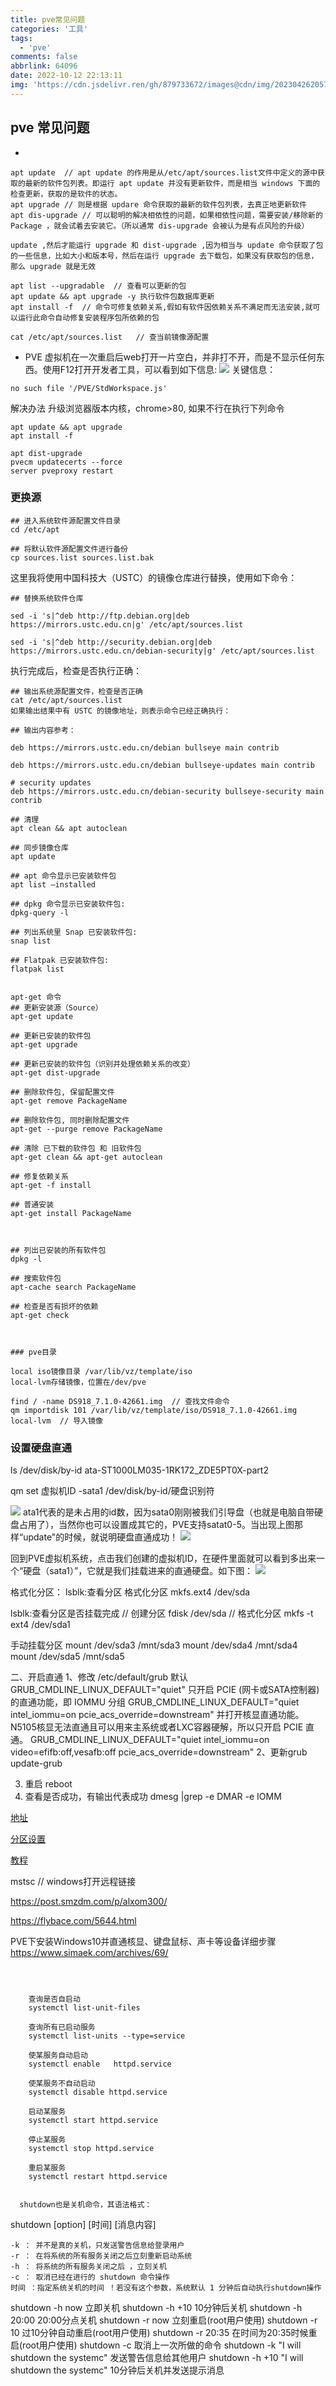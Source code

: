 ```yaml
---
title: pve常见问题
categories: '工具'
tags:
  - 'pve'
comments: false
abbrlink: 64096
date: 2022-10-12 22:13:11
img: 'https://cdn.jsdelivr.ren/gh/879733672/images@cdn/img/202304262057411.png'
---
```


## pve 常见问题
- 
```
apt update  // apt update 的作用是从/etc/apt/sources.list文件中定义的源中获取的最新的软件包列表。即运行 apt update 并没有更新软件，而是相当 windows 下面的检查更新，获取的是软件的状态。
apt upgrade // 则是根据 updare 命令获取的最新的软件包列表，去真正地更新软件
apt dis-upgrade // 可以聪明的解决相依性的问题，如果相依性问题，需要安装/移除新的 Package ，就会试着去安装它。（所以通常 dis-upgrade 会被认为是有点风险的升级）

update ,然后才能运行 upgrade 和 dist-upgrade ,因为相当与 update 命令获取了包的一些信息，比如大小和版本号，然后在运行 upgrade 去下载包，如果没有获取包的信息，那么 upgrade 就是无效

apt list --upgradable  // 查看可以更新的包
apt update && apt upgrade -y 执行软件包数据库更新
apt install -f  // 命令可修复依赖关系,假如有软件因依赖关系不满足而无法安装,就可以运行此命令自动修复安装程序包所依赖的包
```

```
cat /etc/apt/sources.list   // 查当前镜像源配置
```

- PVE 虚拟机在一次重启后web打开一片空白，并非打不开，而是不显示任何东西。使用F12打开开发者工具，可以看到如下信息:
![](https://cdn.jsdelivr.ren/gh/879733672/images@cdn/img/202210122315506.png)
关键信息：
```
no such file '/PVE/StdWorkspace.js'
```

解决办法
升级浏览器版本内核，chrome>80, 如果不行在执行下列命令
```
apt update && apt upgrade
apt install -f

apt dist-upgrade
pvecm updatecerts --force
server pveproxy restart
```

### 更换源
```
## 进入系统软件源配置文件目录
cd /etc/apt

## 将默认软件源配置文件进行备份
cp sources.list sources.list.bak

```

这里我将使用中国科技大（USTC）的镜像仓库进行替换，使用如下命令：

```
## 替换系统软件仓库

sed -i 's|^deb http://ftp.debian.org|deb https://mirrors.ustc.edu.cn|g' /etc/apt/sources.list

sed -i 's|^deb http://security.debian.org|deb https://mirrors.ustc.edu.cn/debian-security|g' /etc/apt/sources.list
```

执行完成后，检查是否执行正确：
```
## 输出系统源配置文件，检查是否正确
cat /etc/apt/sources.list
如果输出结果中有 USTC 的镜像地址，则表示命令已经正确执行：

## 输出内容参考：

deb https://mirrors.ustc.edu.cn/debian bullseye main contrib

deb https://mirrors.ustc.edu.cn/debian bullseye-updates main contrib

# security updates
deb https://mirrors.ustc.edu.cn/debian-security bullseye-security main contrib
```




```
## 清理
apt clean && apt autoclean

## 同步镜像仓库
apt update

## apt 命令显示已安装软件包
apt list –installed

## dpkg 命令显示已安装软件包:
dpkg-query -l

## 列出系统里 Snap 已安装软件包:
snap list

## Flatpak 已安装软件包:
flatpak list


apt-get 命令
## 更新安装源（Source）
apt-get update

## 更新已安装的软件包
apt-get upgrade

## 更新已安装的软件包（识别并处理依赖关系的改变）
apt-get dist-upgrade

## 删除软件包, 保留配置文件
apt-get remove PackageName

## 删除软件包, 同时删除配置文件
apt-get --purge remove PackageName

## 清除 已下载的软件包 和 旧软件包
apt-get clean && apt-get autoclean

## 修复依赖关系
apt-get -f install

## 普通安装
apt-get install PackageName



## 列出已安装的所有软件包
dpkg -l

## 搜索软件包
apt-cache search PackageName

## 检查是否有损坏的依赖
apt-get check



### pve目录

local iso镜像目录 /var/lib/vz/template/iso
local-lvm存储镜像，位置在/dev/pve

find / -name DS918_7.1.0-42661.img  // 查找文件命令
qm importdisk 101 /var/lib/vz/template/iso/DS918_7.1.0-42661.img local-lvm  // 导入镜像

```
### 设置硬盘直通
ls /dev/disk/by-id
ata-ST1000LM035-1RK172_ZDE5PT0X-part2

qm set 虚拟机ID -sata1 /dev/disk/by-id/硬盘识别符

![](https://cdn.jsdelivr.net/gh/879733672/images@cdn/img/202211051736096.png)
ata1代表的是未占用的id数，因为sata0刚刚被我们引导盘（也就是电脑自带硬盘占用了），当然你也可以设置成其它的，PVE支持satat0-5。当出现上图那样“update"的时候，就说明硬盘直通成功！
![](https://cdn.jsdelivr.net/gh/879733672/images@cdn/img/202211051737040.png)

回到PVE虚拟机系统，点击我们创建的虚拟机ID，在硬件里面就可以看到多出来一个“硬盘（sata1）”，它就是我们挂载进来的直通硬盘。如下图：
![](https://cdn.jsdelivr.net/gh/879733672/images@cdn/img/202211051740782.png)


格式化分区：
lsblk:查看分区
格式化分区
mkfs.ext4 /dev/sda


lsblk:查看分区是否挂载完成
// 创建分区
fdisk /dev/sda
// 格式化分区
mkfs -t ext4 /dev/sda1 

手动挂载分区
mount /dev/sda3 /mnt/sda3
mount /dev/sda4 /mnt/sda4
mount /dev/sda5 /mnt/sda5



二、开启直通
1、修改 /etc/default/grub
默认
GRUB_CMDLINE_LINUX_DEFAULT="quiet"
只开启 PCIE (网卡或SATA控制器)的直通功能，即 IOMMU 分组
GRUB_CMDLINE_LINUX_DEFAULT="quiet intel_iommu=on pcie_acs_override=downstream"
并打开核显直通功能。N5105核显无法直通且可以用来主系统或者LXC容器硬解，所以只开启 PCIE 直通。
GRUB_CMDLINE_LINUX_DEFAULT="quiet intel_iommu=on video=efifb:off,vesafb:off pcie_acs_override=downstream"
2、更新grub
update-grub

3. 重启
reboot
3. 查看是否成功，有输出代表成功
dmesg |grep -e DMAR -e IOMM

[地址](https://www.bilibili.com/read/cv17670431)



[分区设置](https://post.smzdm.com/p/ar6k3m8w/?zdm_ss=Android_5648142893_&send_by=5648142893&from=other&invite_code=zdm7mdve9ninv/)

[教程](https://post.smzdm.com/p/a9gvp557/)

mstsc // windows打开远程链接 

https://post.smzdm.com/p/alxom300/

https://flybace.com/5644.html

PVE下安装Windows10并直通核显、键盘鼠标、声卡等设备详细步骤
https://www.simaek.com/archives/69/

```



	查询是否自启动
	systemctl list-unit-files

	查询所有已启动服务	
	systemctl list-units --type=service

	使某服务自动启动
	systemctl enable   httpd.service

	使某服务不自动启动		
	systemctl disable httpd.service

	启动某服务
	systemctl start httpd.service

	停止某服务
	systemctl stop httpd.service

	重启某服务
	systemctl restart httpd.service


  shutdown也是关机命令，其语法格式：

  ```
  shutdown [option] [时间] [消息内容]
  ```
-k ： 并不是真的关机，只发送警告信息给登录用户
-r ： 在将系统的所有服务关闭之后立刻重新启动系统
-h ： 将系统的所有服务关闭之后 ，立刻关机
-c ： 取消已经在进行的 shutdown 命令操作
时间 ：指定系统关机的时间 ！若没有这个参数，系统默认 1 分钟后自动执行shutdown操作

```
shutdown -h now									立即关机
shutdown -h +10									10分钟后关机
shutdown -h 20:00								20:00分点关机
shutdown -r now 								立刻重启(root用户使用)
shutdown -r 10 									过10分钟自动重启(root用户使用)
shutdown -r 20:35 								在时间为20:35时候重启(root用户使用)
shutdown -c										取消上一次所做的命令
shutdown -k "I will shutdown the systemc"    	发送警告信息给其他用户
shutdown -h +10 "I will shutdown the systemc"   10分钟后关机并发送提示消息
```
